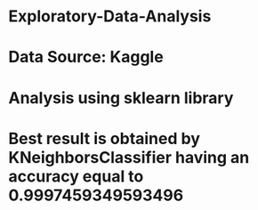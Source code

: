 # Exploratory-Data-Analysis
# Data Source: Kaggle
# Analysis using sklearn library 
# Best result is obtained by KNeighborsClassifier having an accuracy equal to 0.9997459349593496
